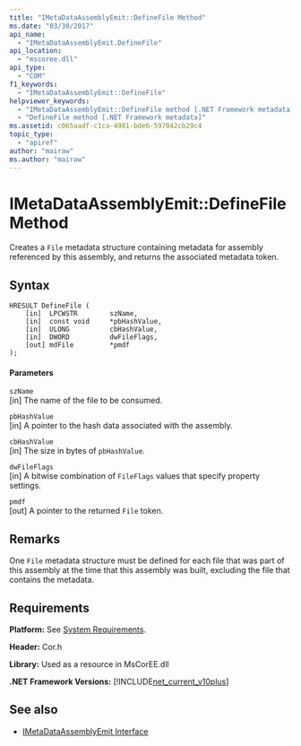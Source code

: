 ```yaml
---
title: "IMetaDataAssemblyEmit::DefineFile Method"
ms.date: "03/30/2017"
api_name: 
  - "IMetaDataAssemblyEmit.DefineFile"
api_location: 
  - "mscoree.dll"
api_type: 
  - "COM"
f1_keywords: 
  - "IMetaDataAssemblyEmit::DefineFile"
helpviewer_keywords: 
  - "IMetaDataAssemblyEmit::DefineFile method [.NET Framework metadata]"
  - "DefineFile method [.NET Framework metadata]"
ms.assetid: c065aadf-c1ca-4981-bde6-597042cb29c4
topic_type: 
  - "apiref"
author: "mairaw"
ms.author: "mairaw"
---
```

# IMetaDataAssemblyEmit::DefineFile Method
Creates a `File` metadata structure containing metadata for assembly referenced by this assembly, and returns the associated metadata token.  
  
## Syntax  
  
```  
HRESULT DefineFile (  
    [in]  LPCWSTR        szName,   
    [in]  const void     *pbHashValue,   
    [in]  ULONG          cbHashValue,  
    [in]  DWORD          dwFileFlags,  
    [out] mdFile         *pmdf  
);  
```  
  
#### Parameters  
 `szName`  
 [in] The name of the file to be consumed.  
  
 `pbHashValue`  
 [in] A pointer to the hash data associated with the assembly.  
  
 `cbHashValue`  
 [in] The size in bytes of `pbHashValue`.  
  
 `dwFileFlags`  
 [in] A bitwise combination of `FileFlags` values that specify property settings.  
  
 `pmdf`  
 [out] A pointer to the returned `File` token.  
  
## Remarks  
 One `File` metadata structure must be defined for each file that was part of this assembly at the time that this assembly was built, excluding the file that contains the metadata.  
  
## Requirements  
 **Platform:** See [System Requirements](../../../../docs/framework/get-started/system-requirements.md).  
  
 **Header:** Cor.h  
  
 **Library:** Used as a resource in MsCorEE.dll  
  
 **.NET Framework Versions:** [!INCLUDE[net_current_v10plus](../../../../includes/net-current-v10plus-md.md)]  
  
## See also
- [IMetaDataAssemblyEmit Interface](../../../../docs/framework/unmanaged-api/metadata/imetadataassemblyemit-interface.md)
